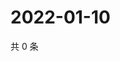 # 2022-01-10

共 0 条

<!-- BEGIN WEIBO -->
<!-- 最后更新时间 Mon Jan 10 2022 03:12:13 GMT+0800 (China Standard Time) -->

<!-- END WEIBO -->
